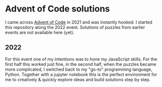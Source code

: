 # Advent of Code solutions 

I came across [Advent of Code](https://adventofcode.com) in 2021 and was instantly hooked. I started this repository along the 2022 event. Solutions of puzzles from earlier events are not available here (yet).

## 2022
For this event one of my intentions was to hone my JavaScript skills. For the first half this worked just fine, in the second half, when the puzzles became more complicated, I switched back to my "go-to" programming language, Python. Together with a jupyter notebook this is the perfect environment for me to creatively & quickly explore ideas and build solutions step by step.
